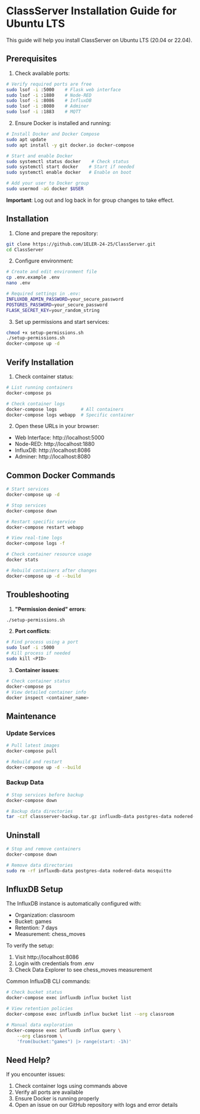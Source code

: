 # ClassServer Installation Guide for Ubuntu LTS

This guide will help you install ClassServer on Ubuntu LTS (20.04 or 22.04).

## Prerequisites

1. Check available ports:
```bash
# Verify required ports are free
sudo lsof -i :5000    # Flask web interface
sudo lsof -i :1880    # Node-RED
sudo lsof -i :8086    # InfluxDB
sudo lsof -i :8080    # Adminer
sudo lsof -i :1883    # MQTT
```

2. Ensure Docker is installed and running:
```bash
# Install Docker and Docker Compose
sudo apt update
sudo apt install -y git docker.io docker-compose

# Start and enable Docker
sudo systemctl status docker    # Check status
sudo systemctl start docker    # Start if needed
sudo systemctl enable docker   # Enable on boot

# Add your user to Docker group
sudo usermod -aG docker $USER
```

**Important**: Log out and log back in for group changes to take effect.

## Installation

1. Clone and prepare the repository:
```bash
git clone https://github.com/1ELER-24-25/ClassServer.git
cd ClassServer
```

2. Configure environment:
```bash
# Create and edit environment file
cp .env.example .env
nano .env

# Required settings in .env:
INFLUXDB_ADMIN_PASSWORD=your_secure_password
POSTGRES_PASSWORD=your_secure_password
FLASK_SECRET_KEY=your_random_string
```

3. Set up permissions and start services:
```bash
chmod +x setup-permissions.sh
./setup-permissions.sh
docker-compose up -d
```

## Verify Installation

1. Check container status:
```bash
# List running containers
docker-compose ps

# Check container logs
docker-compose logs         # All containers
docker-compose logs webapp  # Specific container
```

2. Open these URLs in your browser:
- Web Interface: http://localhost:5000
- Node-RED: http://localhost:1880
- InfluxDB: http://localhost:8086
- Adminer: http://localhost:8080

## Common Docker Commands

```bash
# Start services
docker-compose up -d

# Stop services
docker-compose down

# Restart specific service
docker-compose restart webapp

# View real-time logs
docker-compose logs -f

# Check container resource usage
docker stats

# Rebuild containers after changes
docker-compose up -d --build
```

## Troubleshooting

1. **"Permission denied" errors**:
```bash
./setup-permissions.sh
```

2. **Port conflicts**:
```bash
# Find process using a port
sudo lsof -i :5000
# Kill process if needed
sudo kill <PID>
```

3. **Container issues**:
```bash
# Check container status
docker-compose ps
# View detailed container info
docker inspect <container_name>
```

## Maintenance

### Update Services
```bash
# Pull latest images
docker-compose pull

# Rebuild and restart
docker-compose up -d --build
```

### Backup Data
```bash
# Stop services before backup
docker-compose down

# Backup data directories
tar -czf classserver-backup.tar.gz influxdb-data postgres-data nodered-data mosquitto
```

## Uninstall

```bash
# Stop and remove containers
docker-compose down

# Remove data directories
sudo rm -rf influxdb-data postgres-data nodered-data mosquitto
```

## InfluxDB Setup

The InfluxDB instance is automatically configured with:
- Organization: classroom
- Bucket: games
- Retention: 7 days
- Measurement: chess_moves

To verify the setup:
1. Visit http://localhost:8086
2. Login with credentials from .env
3. Check Data Explorer to see chess_moves measurement

Common InfluxDB CLI commands:
```bash
# Check bucket status
docker-compose exec influxdb influx bucket list

# View retention policies
docker-compose exec influxdb influx bucket list --org classroom

# Manual data exploration
docker-compose exec influxdb influx query \
    --org classroom \
    'from(bucket:"games") |> range(start: -1h)'
```

## Need Help?

If you encounter issues:
1. Check container logs using commands above
2. Verify all ports are available
3. Ensure Docker is running properly
4. Open an issue on our GitHub repository with logs and error details


